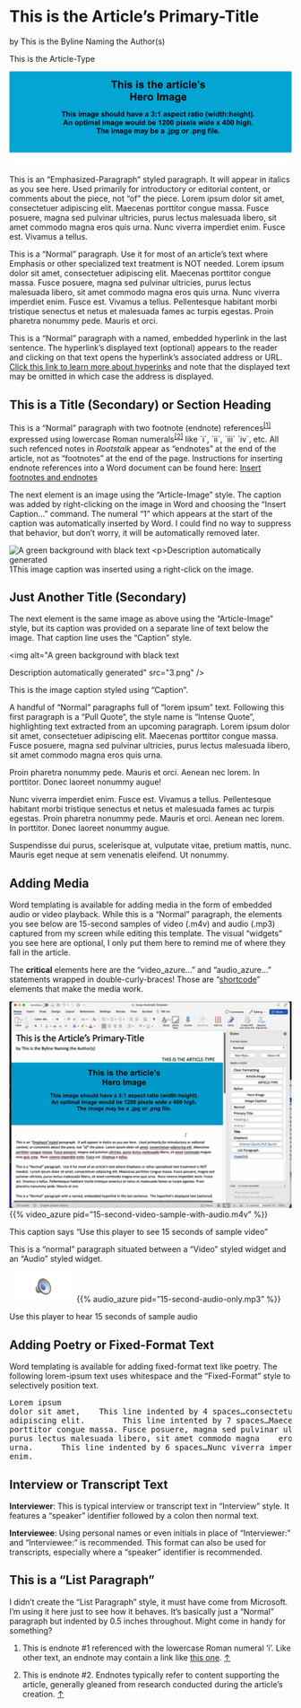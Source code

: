 <h1 class="Primary-Title">This is the Article’s Primary-Title</h1><p class="Byline">by This is the Byline Naming the Author(s)</p><p class="Article-Type">This is the Article-Type</p><img class="Hero-Image"><img src="1.png" /></img><p class="Emphasized-Paragraph">This is an “Emphasized-Paragraph” styled paragraph.  It will appear in italics as you see here.  Used primarily for introductory or editorial content, or comments about the piece, not “of” the piece. Lorem ipsum dolor sit amet, consectetuer adipiscing elit. Maecenas porttitor congue massa. Fusce posuere, magna sed pulvinar ultricies, purus lectus malesuada libero, sit amet commodo magna eros quis urna.  Nunc viverra imperdiet enim. Fusce est. Vivamus a tellus.  </p><p>This is a “Normal” paragraph.  Use it for most of an article’s text where Emphasis or other specialized text treatment is NOT needed.  Lorem ipsum dolor sit amet, consectetuer adipiscing elit. Maecenas porttitor congue massa. Fusce posuere, magna sed pulvinar ultricies, purus lectus malesuada libero, sit amet commodo magna eros quis urna.  Nunc viverra imperdiet enim. Fusce est. Vivamus a tellus. Pellentesque habitant morbi tristique senectus et netus et malesuada fames ac turpis egestas. Proin pharetra nonummy pede. Mauris et orci.</p><p>This is a “Normal” paragraph with a named, embedded hyperlink in the last sentence.  The hyperlink’s displayed text (optional) appears to the reader and clicking on that text opens the hyperlink’s associated address or URL.  <a href="https://support.microsoft.com/en-us/office/embed-or-link-to-a-file-in-word-8d1a0ffd-956d-4368-887c-b374237b8d3a">Click this link to learn more about hyperinks</a> and note that the displayed text may be omitted in which case the address is displayed.</p><h2 class="Title">This is a Title (Secondary) or Section Heading</h2><p>This is a “Normal” paragraph with two footnote (endnote) references<sup><a href="#endnote-2" id="endnote-ref-2">[1]</a></sup> expressed using lowercase Roman numerals<sup><a href="#endnote-3" id="endnote-ref-3">[2]</a></sup> like `i`, `ii`, `iii` `iv`, etc.   All such refenced notes in <em>Rootstalk</em> appear as “endnotes” at the end of the article, not as “footnotes” at the end of the page.  Instructions for inserting endnote references into a Word document can be found here:  <a href="https://support.microsoft.com/en-us/office/insert-footnotes-and-endnotes-61f3fb1a-4717-414c-9a8f-015a5f3ff4cb">Insert footnotes and endnotes</a></p><p>The next element is an image using the “Article-Image” style.  The caption was added by right-clicking on the image in Word and choosing the “Insert Caption…” command.  The numeral “1” which appears at the start of the caption was automatically inserted by Word.  I could find no way to suppress that behavior, but don’t worry, it will be automatically removed later.   </p><img class="Article-Image"><img alt="A green background with black text

Description automatically generated" src="2.png" /></img><figcaption class="Caption">1This image caption was inserted using a right-click on the image.</figcaption><h2 class="Title">Just Another Title (Secondary)</h2><p>The next element is the same image as above using the “Article-Image” style, but its caption was provided on a separate line of text below the image.  That caption line uses the “Caption” style.</p><img class="Article-Image"><img alt="A green background with black text

Description automatically generated" src="3.png" /></img><figcaption class="Caption">This is the image caption styled using “Caption”.</figcaption><p>A handful of “Normal” paragraphs full of “lorem ipsum” text.  Following this first paragraph is a “Pull Quote”, the style name is “Intense Quote”, highlighting text extracted from an upcoming paragraph.  Lorem ipsum dolor sit amet, consectetuer adipiscing elit. Maecenas porttitor congue massa. Fusce posuere, magna sed pulvinar ultricies, purus lectus malesuada libero, sit amet commodo magna eros quis urna.</p><p class="Intense-Quote">Proin pharetra nonummy pede. Mauris et orci.  Aenean nec lorem. In porttitor. Donec laoreet nonummy augue!</p><p>Nunc viverra imperdiet enim. Fusce est. Vivamus a tellus.  Pellentesque habitant morbi tristique senectus et netus et malesuada fames ac turpis egestas. Proin pharetra nonummy pede. Mauris et orci.  Aenean nec lorem. In porttitor. Donec laoreet nonummy augue.  </p><p>Suspendisse dui purus, scelerisque at, vulputate vitae, pretium mattis, nunc. Mauris eget neque at sem venenatis eleifend. Ut nonummy.</p><h2 class="Title">Adding Media </h2><p>Word templating is available for adding media in the form of embedded audio or video playback.  While this is a “Normal” paragraph, the elements you see below are 15-second samples of video (.m4v) and audio (.mp3) captured from my screen while editing this template.  The visual “widgets” you see here are optional, I only put them here to remind me of where they fall in the article. </p><p>The <strong>critical</strong> elements here are the “video_azure…” and  “audio_azure…” statements wrapped in double-curly-braces!   Those are “<a href="https://gohugo.io/content-management/shortcodes/">shortcode</a>” elements that make the media work.  </p><p class="Video"><img src="4.png" />{{% video_azure pid=”15-second-video-sample-with-audio.m4v” %}}</p><figcaption class="Caption">This caption says “Use this player to see 15 seconds of sample video”</figcaption><p>This is a “normal” paragraph situated between a “Video” styled widget and an “Audio” styled widget.  	</p><p class="Audio"><img src="5.png" />{{% audio_azure pid=”15-second-audio-only.mp3” %}}</p><figcaption class="Caption">Use this player to hear 15 seconds of sample audio</figcaption><p>	</p><h2 class="Title">Adding Poetry or Fixed-Format Text  </h2><p>Word templating is available for adding fixed-format text like poetry.   The following lorem-ipsum text uses whitespace and the “Fixed-Format” style to selectively position text.  </p><pre class="Fixed-Format">Lorem ipsum dolor sit amet,    This line indented by 4 spaces…consectetuer adipiscing elit.        This line intented by 7 spaces…Maecenas porttitor congue massa. Fusce posuere, magna sed pulvinar ultricies, purus lectus malesuada libero, sit amet commodo magna    eros    quis urna.      This line indented by 6 spaces…Nunc viverra imperdiet enim.</pre><h2 class="Title">Interview or Transcript Text   </h2><p><strong>Interviewer</strong>:  This is typical interview or transcript text in “Interview” style.  It features a “speaker” identifier followed by a colon then normal text. </p><p class="Interview"><strong>Interviewee</strong>:  Using personal names or even initials in place of “Interviewer:” and “Interviewee:” is recommended.   This format can also be used for transcripts, especially where a “speaker” identifier is recommended.   </p><h2 class="Title">This is a “List Paragraph”    </h2><p class="List-Paragraph">I didn’t create the “List Paragraph” style, it must have come from Microsoft.  I’m using it here just to see how it behaves.  It’s basically just a “Normal” paragraph but indented by 0.5 inches throughout.  Might come in handy for something?  </p><ol><li id="endnote-2"><p> This is endnote #1 referenced with the lowercase Roman numeral ‘i’.  Like other text, an endnote may contain a link like <a href="https://support.microsoft.com/en-us/office/insert-footnotes-and-endnotes-61f3fb1a-4717-414c-9a8f-015a5f3ff4cb">this one</a>. <a href="#endnote-ref-2">↑</a></p></li><li id="endnote-3"><p> This is endnote #2.  Endnotes typically refer to content supporting the article, generally gleaned from research conducted during the article’s creation. <a href="#endnote-ref-3">↑</a></p></li></ol>